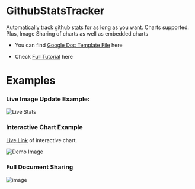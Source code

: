 # GithubStatsTracker
Automatically track github stats for as long as you want. Charts supported. Plus, Image Sharing of charts as well as embedded charts

* You can find [Google Doc Template File](https://docs.google.com/spreadsheets/d/1xPwOnH4kTf_tGZEnHvxWXrxcfgqDqM-3CowPfzXKRm8/edit?usp=sharing) here

* Check [Full Tutorial](https://nirav-madhani.netlify.app/posts/how-to-store-your-github-stats-for-more-than-14-days/) here

# Examples

### Live Image Update Example:
![Live Stats](https://docs.google.com/spreadsheets/d/e/2PACX-1vRpQWfmElUl5p6sUCKp-TYJPMXfNF9tHqf5gH8BkF-N92uW94fxWyLK2psixOjZ4SxtDe-SCDG_7rPg/pubchart?oid=2004236886&format=image)

### Interactive Chart Example
[Live Link](https://docs.google.com/spreadsheets/u/2/d/e/2PACX-1vRpQWfmElUl5p6sUCKp-TYJPMXfNF9tHqf5gH8BkF-N92uW94fxWyLK2psixOjZ4SxtDe-SCDG_7rPg/pubchart?oid=2004236886&format=interactive) of interactive chart.

![Demo Image](https://user-images.githubusercontent.com/77914957/164983370-f639bebf-bae7-4c61-9cc5-ea3e7ef88905.png)

### Full Document Sharing
![image](https://user-images.githubusercontent.com/77914957/164983437-6bcfc36d-93a2-46c3-ad86-9b7321e90da9.png)
